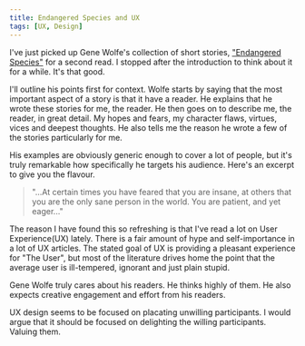 ```yaml
---
title: Endangered Species and UX
tags: [UX, Design]
---
```


<p>I've just picked up Gene Wolfe's collection of short stories, <a href="http://amzn.com/0765310333">"Endangered Species"</a> for a second read. I stopped after the introduction to think about it for a while. It's that good.</p>

<p>I'll outline his points first for context. Wolfe starts by saying that the most important aspect of a story is that it have a reader. He explains that he wrote these stories for me, the reader. He then goes on to describe me, the reader, in great detail. My hopes and fears, my character flaws, virtues, vices and deepest thoughts. He also tells me the reason he wrote a few of the stories particularly for me.</p>

<p>His examples are obviously generic enough to cover a lot of people, but it's truly remarkable how specifically he targets his audience. Here's an excerpt to give you the flavour.</p>

<blockquote>"...At certain times you have feared that you are insane, at others that you are the only sane person in the world. You are patient, and yet eager..."</blockquote>

<p>The reason I have found this so refreshing is that I've read a lot on User Experience(UX) lately. There is a fair amount of hype and self-importance in a lot of UX articles. The stated goal of UX is providing a pleasant experience for "The User", but most of the literature drives home the point that the average user is ill-tempered, ignorant and just plain stupid.</p><p>Gene Wolfe truly cares about his readers. He thinks highly of them. He also expects creative engagement and effort from his readers.</p>

<p>UX design seems to be focused on placating unwilling participants. I would argue that it should be focused on delighting the willing participants. Valuing them.</p>
